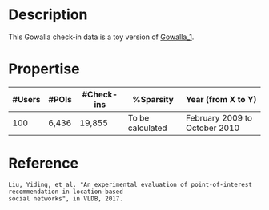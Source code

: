 # Description
This Gowalla check-in data is a toy version of [Gowalla_1](https://github.com/rahmanidashti/LBSNDatasets/tree/master/Gowalla/Gowalla_1).

# Propertise
| #Users  | #POIs | #Check-ins | %Sparsity | Year (from X to Y) |
| ------------- | ------------- | ------------- | ------------- | ------------- |
| 100 | 6,436  | 19,855 | To be calculated | February 2009 to October 2010  |

# Reference
```
Liu, Yiding, et al. "An experimental evaluation of point-of-interest recommendation in location-based 
social networks", in VLDB, 2017.
```

